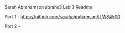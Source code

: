 Sarah Abrahamson
abrahs3
Lab 3 Readme

Part 1 - https://github.com/sarahabrahamson/ITWS4500

Part 2 - 